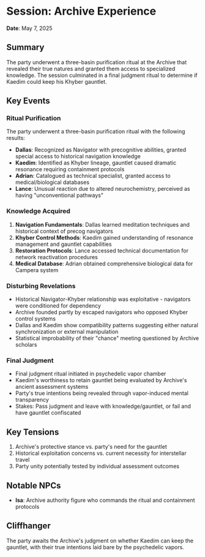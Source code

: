 # Session: Archive Experience
**Date**: May 7, 2025

## Summary
The party underwent a three-basin purification ritual at the Archive that revealed their true natures and granted them access to specialized knowledge. The session culminated in a final judgment ritual to determine if Kaedim could keep his Khyber gauntlet.

## Key Events

### Ritual Purification
The party underwent a three-basin purification ritual with the following results:

- **Dallas**: Recognized as Navigator with precognitive abilities, granted special access to historical navigation knowledge
- **Kaedim**: Identified as Khyber lineage, gauntlet caused dramatic resonance requiring containment protocols
- **Adrian**: Catalogued as technical specialist, granted access to medical/biological databases
- **Lance**: Unusual reaction due to altered neurochemistry, perceived as having "unconventional pathways"

### Knowledge Acquired

1. **Navigation Fundamentals**: Dallas learned meditation techniques and historical context of precog navigators
2. **Khyber Control Methods**: Kaedim gained understanding of resonance management and gauntlet capabilities
3. **Restoration Protocols**: Lance accessed technical documentation for network reactivation procedures
4. **Medical Database**: Adrian obtained comprehensive biological data for Campera system

### Disturbing Revelations

- Historical Navigator-Khyber relationship was exploitative - navigators were conditioned for dependency
- Archive founded partly by escaped navigators who opposed Khyber control systems
- Dallas and Kaedim show compatibility patterns suggesting either natural synchronization or external manipulation
- Statistical improbability of their "chance" meeting questioned by Archive scholars

### Final Judgment

- Final judgment ritual initiated in psychedelic vapor chamber
- Kaedim's worthiness to retain gauntlet being evaluated by Archive's ancient assessment systems
- Party's true intentions being revealed through vapor-induced mental transparency
- Stakes: Pass judgment and leave with knowledge/gauntlet, or fail and have gauntlet confiscated

## Key Tensions

1. Archive's protective stance vs. party's need for the gauntlet
2. Historical exploitation concerns vs. current necessity for interstellar travel
3. Party unity potentially tested by individual assessment outcomes

## Notable NPCs
- **Isa**: Archive authority figure who commands the ritual and containment protocols

## Cliffhanger
The party awaits the Archive's judgment on whether Kaedim can keep the gauntlet, with their true intentions laid bare by the psychedelic vapors.